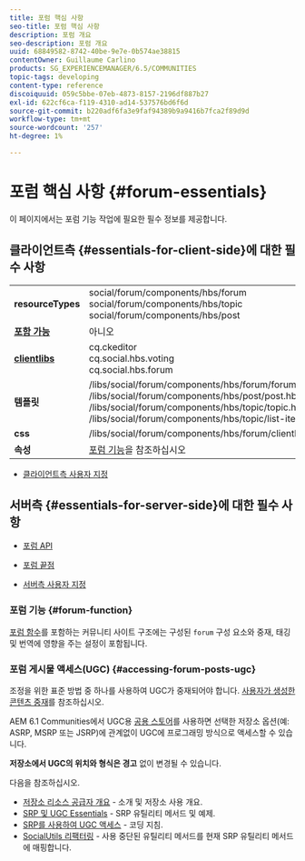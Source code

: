 ```yaml
---
title: 포럼 핵심 사항
seo-title: 포럼 핵심 사항
description: 포럼 개요
seo-description: 포럼 개요
uuid: 68849582-8742-40be-9e7e-0b574ae38815
contentOwner: Guillaume Carlino
products: SG_EXPERIENCEMANAGER/6.5/COMMUNITIES
topic-tags: developing
content-type: reference
discoiquuid: 059c5bbe-07eb-4873-8157-2196df887b27
exl-id: 622cf6ca-f119-4310-ad14-537576bd6f6d
source-git-commit: b220adf6fa3e9faf94389b9a9416b7fca2f89d9d
workflow-type: tm+mt
source-wordcount: '257'
ht-degree: 1%

---
```


# 포럼 핵심 사항 {#forum-essentials}

이 페이지에서는 포럼 기능 작업에 필요한 필수 정보를 제공합니다.

## 클라이언트측 {#essentials-for-client-side}에 대한 필수 사항

<table>
 <tbody>
  <tr>
   <td> <strong>resourceTypes</strong></td>
   <td>social/forum/components/hbs/forum<br /> social/forum/components/hbs/topic<br /> social/forum/components/hbs/post</td>
  </tr>
  <tr>
   <td> <a href="scf.md#add-or-include-a-communities-component"><strong>포함 가능</strong></a></td>
   <td>아니오</td>
  </tr>
  <tr>
   <td> <a href="clientlibs.md"><strong>clientlibs</strong></a></td>
   <td>cq.ckeditor<br /> cq.social.hbs.voting<br /> cq.social.hbs.forum</td>
  </tr>
  <tr>
   <td> <strong>템플릿</strong></td>
   <td> /libs/social/forum/components/hbs/forum/forum.hbs<br /> /libs/social/forum/components/hbs/post/post.hbs<br /> /libs/social/forum/components/hbs/topic/topic.hbs<br /> /libs/social/forum/components/hbs/topic/list-item.hbs<br /> </td>
  </tr>
  <tr>
   <td> <strong>css</strong></td>
   <td> /libs/social/forum/components/hbs/forum/clientlibs/forum.css</td>
  </tr>
  <tr>
   <td><strong> 속성</strong></td>
   <td><a href="forum.md">포럼 기능</a>을 참조하십시오</td>
  </tr>
 </tbody>
</table>

* [클라이언트측 사용자 지정](client-customize.md)

## 서버측 {#essentials-for-server-side}에 대한 필수 사항

* [포럼 API](https://helpx.adobe.com/experience-manager/6-5/sites/developing/using/reference-materials/javadoc/com/adobe/cq/social/forum/client/api/package-summary.html)

* [포럼 끝점](https://helpx.adobe.com/experience-manager/6-5/sites/developing/using/reference-materials/javadoc/com/adobe/cq/social/forum/client/endpoints/package-summary.html)

* [서버측 사용자 지정](server-customize.md)

### 포럼 기능 {#forum-function}

[포럼 함수](functions.md#forum-function)를 포함하는 커뮤니티 사이트 구조에는 구성된 `forum` 구성 요소와 중재, 태깅 및 번역에 영향을 주는 설정이 포함됩니다.

### 포럼 게시물 액세스(UGC) {#accessing-forum-posts-ugc}

조정을 위한 표준 방법 중 하나를 사용하여 UGC가 중재되어야 합니다.
[사용자가 생성한 콘텐츠 중재](moderate-ugc.md)를 참조하십시오.

AEM 6.1 Communities에서 UGC용 [공용 스토어](working-with-srp.md)를 사용하면 선택한 저장소 옵션(예: ASRP, MSRP 또는 JSRP)에 관계없이 UGC에 프로그래밍 방식으로 액세스할 수 있습니다.

**저장소에서 UGC의 위치와 형식은 경고** 없이 변경될 수 있습니다.

다음을 참조하십시오.

* [저장소 리소스 공급자 개요](srp.md)  - 소개 및 저장소 사용 개요.
* [SRP 및 UGC Essentials](srp-and-ugc.md)  - SRP 유틸리티 메서드 및 예제.
* [SRP를 사용하여 UGC 액세스](accessing-ugc-with-srp.md)  - 코딩 지침.
* [SocialUtils 리팩터링](socialutils.md)  - 사용 중단된 유틸리티 메서드를 현재 SRP 유틸리티 메서드에 매핑합니다.
